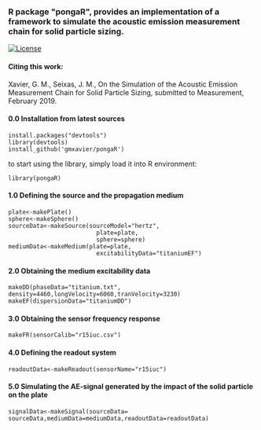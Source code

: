 ### R package "pongaR", provides an implementation of a framework to simulate the acoustic emission measurement chain for solid particle sizing.

[![License](http://img.shields.io/:license-gpl3-green.svg)](http://www.gnu.org/licenses/gpl-3.0.html)

#### Citing this work:
Xavier, G. M., Seixas, J. M., On the Simulation of the Acoustic Emission Measurement Chain for Solid Particle Sizing, submitted to Measurement, February 2019.

#### 0.0 Installation from latest sources

    install.packages("devtools")
    library(devtools)
    install_github('gmxavier/pongaR')

to start using the library, simply load it into R environment:

    library(pongaR)

#### 1.0 Defining the source and the propagation medium

    plate<-makePlate()
    sphere<-makeSphere()
    sourceData<-makeSource(sourceModel="hertz", 
                             plate=plate, 
                             sphere=sphere)
    mediumData<-makeMedium(plate=plate, 
                             excitabilityData="titaniumEF")

#### 2.0 Obtaining the medium excitability data

    makeDD(phaseData="titanium.txt",
    density=4460,longVelocity=6060,tranVelocity=3230)
    makeEF(dispersionData="titaniumDD")
    
#### 3.0 Obtaining the sensor frequency response

    makeFR(sensorCalib="r15iuc.csv")

#### 4.0 Defining the readout system

    readoutData<-makeReadout(sensorName="r15iuc")
    
#### 5.0 Simulating the AE-signal generated by the impact of the solid particle on the plate

    signalData<-makeSignal(sourceData=
    sourceData,mediumData=mediumData,readoutData=readoutData)
